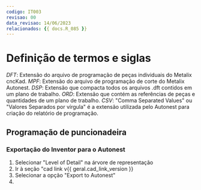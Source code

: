 ```yaml
---
codigo: IT003
revisao: 00
data_revisao: 14/06/2023
relacionados: {{ docs.R_085 }}
---
```


# Definição de termos e siglas
*DFT*: Extensão do arquivo de programação de peças individuais do Metalix cncKad.
*MPF*: Extensão do arquivo de programação de corte do Metalix Autonest.
*DSP*: Extensão que compacta todos os arquivos .dft contidos em um plano de trabalho.
*ORD*: Extensão que contém as referências de peças e quantidades de um plano de trabalho.
*CSV*: "Comma Separated Values" ou "Valores Separados por vírgula" é a extensão utilizada pelo Autonest para criação do relatório de programação. 
 
## Programação de puncionadeira
### Exportação do Inventor para o Autonest
1. Selecionar "Level of Detail" na árvore de representação
2. Ir à seção "cad link v{{ geral.cad_link_version }}
3. Selecionar a opção "Export to Autonest"
4. 